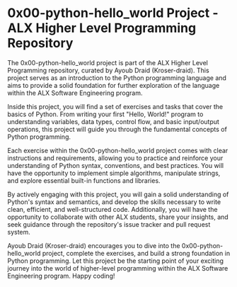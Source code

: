 
# 0x00-python-hello_world Project - ALX Higher Level Programming Repository

The 0x00-python-hello_world project is part of the ALX Higher Level Programming repository, curated by Ayoub Draid (Kroser-draid). This project serves as an introduction to the Python programming language and aims to provide a solid foundation for further exploration of the language within the ALX Software Engineering program.

Inside this project, you will find a set of exercises and tasks that cover the basics of Python. From writing your first "Hello, World!" program to understanding variables, data types, control flow, and basic input/output operations, this project will guide you through the fundamental concepts of Python programming.

Each exercise within the 0x00-python-hello_world project comes with clear instructions and requirements, allowing you to practice and reinforce your understanding of Python syntax, conventions, and best practices. You will have the opportunity to implement simple algorithms, manipulate strings, and explore essential built-in functions and libraries.

By actively engaging with this project, you will gain a solid understanding of Python's syntax and semantics, and develop the skills necessary to write clean, efficient, and well-structured code. Additionally, you will have the opportunity to collaborate with other ALX students, share your insights, and seek guidance through the repository's issue tracker and pull request system.

Ayoub Draid (Kroser-draid) encourages you to dive into the 0x00-python-hello_world project, complete the exercises, and build a strong foundation in Python programming. Let this project be the starting point of your exciting journey into the world of higher-level programming within the ALX Software Engineering program. Happy coding!

